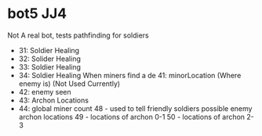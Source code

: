 # bot5 JJ4
Not A real bot, tests pathfinding for soldiers
- 31: Soldier Healing
- 32: Solider Healing
- 33: Soldier Healing
- 34: Soldier Healing
When miners find a de 41: minorLocation (Where enemy is)  (Not Used Currently)
- 42: enemy seen
- 43: Archon Locations
- 44: global miner count
48 - used to tell friendly soldiers possible enemy archon locations
49 - locations of archon 0-1
50 - locations of archon 2-3